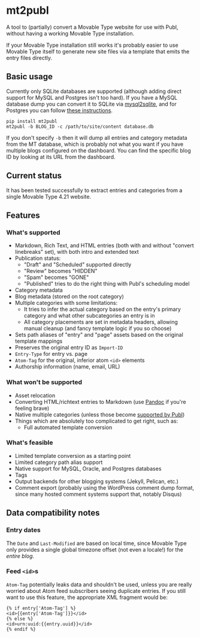 # mt2publ

A tool to (partially) convert a Movable Type website for use with Publ, without having a working Movable Type installation.

If your Movable Type installation still works it's probably easier to use Movable Type itself to generate new site files via a template that emits the entry files directly.

## Basic usage

Currently only SQLite databases are supported (although adding direct support for MySQL and Postgres isn't too hard). If you have a MySQL database dump you can convert it to SQLite via [mysql2sqlite](https://github.com/dumblob/mysql2sqlite), and for Postgres you can follow [these instructions](https://manuelvanrijn.nl/blog/2012/01/18/convert-postgresql-to-sqlite/).

```
pip install mt2publ
mt2publ -b BLOG_ID -c /path/to/site/content database.db
```

If you don't specify `-b` then it will dump all entries and category metadata from the MT database, which is probably not what you want if you have multiple blogs configured on the dashboard. You can find the specific blog ID by looking at its URL from the dashboard.

## Current status

It has been tested successfully to extract entries and categories from a single Movable Type 4.21 website.

## Features

### What's supported

* Markdown, Rich Text, and HTML entries (both with and without "convert linebreaks" set), with both intro and extended text
* Publication status:
    * "Draft" and "Scheduled" supported directly
    * "Review" becomes "HIDDEN"
    * "Spam" becomes "GONE"
    * "Published" tries to do the right thing with Publ's scheduling model
* Category metadata
* Blog metadata (stored on the root category)
* Multiple categories with some limitations:
    * It tries to infer the actual category based on the entry's primary category and what other subcategories an entry is in
    * All category placements are set in metadata headers, allowing manual cleanup (and fancy template logic if you so choose)
* Sets path aliases of "entry" and "page" assets based on the original template mappings
* Preserves the original entry ID as `Import-ID`
* `Entry-Type` for entry vs. page
* `Atom-Tag` for the original, inferior atom `<id>` elements
* Authorship information (name, email, URL)

### What won't be supported

* Asset relocation
* Converting HTML/richtext entries to Markdown (use [Pandoc](http://pandoc.org) if you're feeling brave)
* Native multiple categories (unless those become [supported by Publ](https://github.com/PlaidWeb/Publ/issues/163))
* Things which are absolutely too complicated to get right, such as:
    * Full automated template conversion

### What's feasible

* Limited template conversion as a starting point
* Limited category path alias support
* Native support for MySQL, Oracle, and Postgres databases
* Tags
* Output backends for other blogging systems (Jekyll, Pelican, etc.)
* Comment export (probably using the WordPress comment dump format, since many hosted comment systems support that, notably Disqus)

## Data compatibility notes

### Entry dates

The `Date` and `Last-Modified` are based on local time, since Movable Type only provides a single global timezone offset (not even a locale!) for the *entire blog*.

### Feed `<id>`s

`Atom-Tag` potentially leaks data and shouldn't be used, unless you are really worried about Atom feed subscribers seeing duplicate entries. If you still want to use this feature, the appropriate XML fragment would be:

```jinja
{% if entry['Atom-Tag'] %}
<id>{{entry['Atom-Tag']}}</id>
{% else %}
<id>urn:uuid:{{entry.uuid}}</id>
{% endif %}
```


